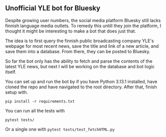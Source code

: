 ## Unofficial YLE bot for Bluesky

Despite growing user numbers, the social media platform Bluesky still lacks finnish language media outlets. To remedy this untill they join the platform, I thought it might be interesting to make a bot that does just that.

The idea is to first query the finnish public broadcasting company YLE's webpage for most recent news, save the title and link of a new article, and save them into a database. From there, they can be posted to Bluesky.

So far the bot only has the ability to fetch and parse the contents of the latest YLE news, but next I will be working on the database and bot logic itself.

You can set up and run the bot by if you have Python 3.13.1 installed, have cloned the repo and have navigated to the root directory. After that, finish setup with.

`pip install -r requirements.txt`

You can run all the tests with

`pytest tests/`

Or a single one with 
`pytest tests/test_fetchHTML.py`
